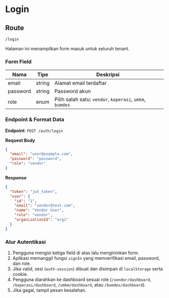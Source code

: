 # Login

## Route
`/login`

Halaman ini menampilkan form masuk untuk seluruh tenant.

### Form Field
| Nama | Tipe | Deskripsi |
| --- | --- | --- |
| email | string | Alamat email terdaftar |
| password | string | Password akun |
| role | enum | Pilih salah satu: `vendor`, `koperasi`, `umkm`, `bumdes` |

### Endpoint & Format Data
**Endpoint**: `POST /auth/login`

**Request Body**
```json
{
  "email": "user@example.com",
  "password": "password",
  "role": "vendor"
}
```

**Response**
```json
{
  "token": "jwt_token",
  "user": {
    "id": "1",
    "email": "vendor@test.com",
    "name": "Vendor User",
    "role": "vendor",
    "organizationId": "org1"
  }
}
```

### Alur Autentikasi
1. Pengguna mengisi ketiga field di atas lalu mengirimkan form.
2. Aplikasi memanggil fungsi `signIn` yang memverifikasi email, password, dan role.
3. Jika valid, sesi (`auth-session`) dibuat dan disimpan di `localStorage` serta cookie.
4. Pengguna diarahkan ke dashboard sesuai role (`/vendor/dashboard`, `/koperasi/dashboard`, `/umkm/dashboard`, atau `/bumdes/dashboard`).
5. Jika gagal, tampil pesan kesalahan.
